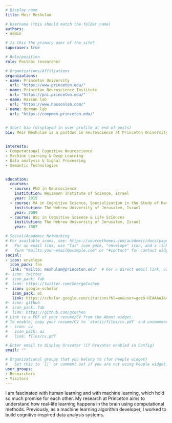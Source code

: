 ```yaml
---
# Display name
title: Meir Meshulam

# Username (this should match the folder name)
authors:
- admin

# Is this the primary user of the site?
superuser: true

# Role/position
role: Postdoc researcher

# Organizations/Affiliations
organizations:
- name: Princeton University
  url: "https://www.princeton.edu/"
- name: Princeton Neuroscience Institute
  url: "https://pni.princeton.edu/"
- name: Hasson lab
  url: "https://www.hassonlab.com/"
- name: Norman lab
  url: "https://compmem.princeton.edu/"
  

# Short bio (displayed in user profile at end of posts)
bio: Meir Meshulam is a postdoc in neuroscience at Princeton University, using machine learning and deep learning to study human cognition.


interests:
- Computational Cognitive Neuroscience
- Machine Learning & Deep Learning
- Data analysis & Signal Processing
- Semantic Technologies


education:
  courses:
  - course: PhD in Neuroscience
    institution: Weizmann Institute of Science, Israel
    year: 2015
  - course: MA in Cognitive Science, Specialization in the Study of Rationality
    institution: The Hebrew University of Jerusalem, Israel
    year: 2009
  - course: BSc in Cognitive Science & Life Sciences
    institution: The Hebrew University of Jerusalem, Israel
    year: 2007

# Social/Academic Networking
# For available icons, see: https://sourcethemes.com/academic/docs/page-builder/#icons
#   For an email link, use "fas" icon pack, "envelope" icon, and a link in the
#   form "mailto:your-email@example.com" or "#contact" for contact widget.
social:
- icon: envelope
  icon_pack: fas
  link: "mailto: meshulam@princeton.edu"  # For a direct email link, use "mailto:test@example.org".
#- icon: twitter
#  icon_pack: fab
#  link: https://twitter.com/GeorgeCushen
-  icon: google-scholar
   icon_pack: ai
   link: https://scholar.google.com/citations?hl=en&user=gezO-HIAAAAJ&view_op=list_works&sortby=pubdate
#- icon: github
#  icon_pack: fab
#  link: https://github.com/gcushen
# Link to a PDF of your resume/CV from the About widget.
# To enable, copy your resume/CV to `static/files/cv.pdf` and uncomment the lines below.
# - icon: cv
#   icon_pack: ai
#   link: files/cv.pdf

# Enter email to display Gravatar (if Gravatar enabled in Config)
email: ""

# Organizational groups that you belong to (for People widget)
#   Set this to `[]` or comment out if you are not using People widget.
user_groups:
- Researchers
- Visitors
---
```


I am fascinated with human learning and with machine learning, which hold so much promise for each other. My research at Princeton aims to understand how real-life learning happens in the brain using computational methods. Previously, as a machine learning algorithm developer, I worked to build cognitive-inspired data analysis systems.
